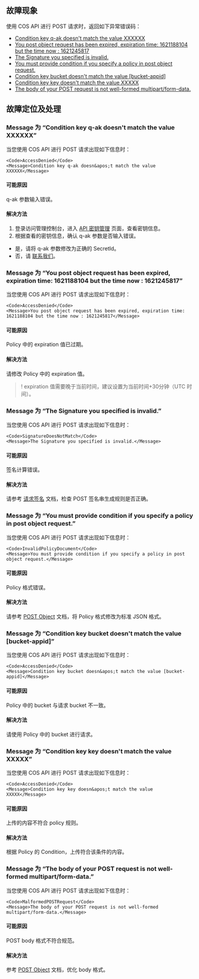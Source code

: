## 故障现象

使用 COS API 进行 POST 请求时，返回如下异常错误码：
- [Condition key q-ak doesn&apos;t match the value XXXXXX](#AccessDenied_q-ak)
- [You post object request has been expired, expiration time: 1621188104 but the time now : 1621245817](#AccessDenied_Expiration)
- [The Signature you specified is invalid.](#SignatureDoesNotMatch_POSTSignature)
- [You must provide condition if you specify a policy in post object request.](#InvalidPolicyDocument_JSONFormat)
- [Condition key bucket doesn&apos;t match the value [bucket-appid]](#AccessDenied_BucketNotConsistent)
- [Condition key key doesn&apos;t match the value XXXXX](#AccessDenied_Condition)
- [The body of your POST request is not well-formed multipart/form-data.](#MalformedPOSTRequest_POSTBody)



## 故障定位及处理

<span id="AccessDenied_q-ak"></span>
### Message 为 “Condition key q-ak doesn&apos;t match the value XXXXXX”

当您使用 COS API 进行 POST 请求出现如下信息时：

```
<Code>AccessDenied</Code>
<Message>Condition key q-ak doesn&apos;t match the value XXXXXX</Message>
```

#### 可能原因

q-ak 参数输入错误。

#### 解决方法

1. 登录访问管理控制台，进入 [API 密钥管理](https://console.cloud.tencent.com/cam/capi) 页面，查看密钥信息。
2. 根据查看的密钥信息，确认 q-ak 参数是否输入错误。
 - 是，请将 q-ak 参数修改为正确的 SecretId。
 - 否，请 [联系我们](https://intl.cloud.tencent.com/contact-sales)。

<span id="AccessDenied_Expiration"></span>
### Message 为 “You post object request has been expired, expiration time: 1621188104 but the time now : 1621245817”

当您使用 COS API 进行 POST 请求出现如下信息时：

```
<Code>AccessDenied</Code>
<Message>You post object request has been expired, expiration time: 1621188104 but the time now : 1621245817</Message>
```


#### 可能原因

Policy 中的 expiration 值已过期。

#### 解决方法

请修改 Policy 中的 expiration 值。
>! expiration 值需要晚于当前时间，建议设置为当前时间+30分钟（UTC 时间）。
>


<span id="SignatureDoesNotMatch_POSTSignature"></span>
### Message 为 “The Signature you specified is invalid.”

当您使用 COS API 进行 POST 请求出现如下信息时：

```
<Code>SignatureDoesNotMatch</Code>
<Message>The Signature you specified is invalid.</Message>
```

#### 可能原因

签名计算错误。

#### 解决方法

请参考 [请求签名](https://intl.cloud.tencent.com/document/product/436/7778) 文档，检查 POST 签名串生成规则是否正确。


<span id="InvalidPolicyDocument_JSONFormat"></span>
### Message 为 “You must provide condition if you specify a policy in post object request.”

当您使用 COS API 进行 POST 请求出现如下信息时：

```
<Code>InvalidPolicyDocument</Code>
<Message>You must provide condition if you specify a policy in post object request.</Message>
```


#### 可能原因

Policy 格式错误。

#### 解决方法

请参考 [POST Object](https://intl.cloud.tencent.com/document/product/436/14690) 文档，将 Policy 格式修改为标准 JSON 格式。


<span id="AccessDenied_BucketNotConsistent"></span>
### Message 为 “Condition key bucket doesn&apos;t match the value [bucket-appid]”

当您使用 COS API 进行 POST 请求出现如下信息时：

```
<Code>AccessDenied</Code>
<Message>Condition key bucket doesn&apos;t match the value [bucket-appid]</Message>
```


#### 可能原因

Policy 中的 bucket 与请求 bucket 不一致。

#### 解决方法

请使用 Policy 中的 bucket 进行请求。


<span id="AccessDenied_Condition"></span>
### Message 为 “Condition key key doesn&apos;t match the value XXXXX”

当您使用 COS API 进行 POST 请求出现如下信息时：

```
<Code>AccessDenied</Code>
<Message>Condition key key doesn&apos;t match the value XXXXX</Message>
```


#### 可能原因

上传的内容不符合 policy 规则。

#### 解决方法

根据 Policy 的 Condition，上传符合该条件的内容。


<span id="MalformedPOSTRequest_POSTBody"></span>
### Message 为 “The body of your POST request is not well-formed multipart/form-data.”

当您使用 COS API 进行 POST 请求出现如下信息时：

```
<Code>MalformedPOSTRequest</Code>
<Message>The body of your POST request is not well-formed multipart/form-data.</Message>
```

#### 可能原因

POST body 格式不符合规范。

#### 解决方法

参考 [POST Object](https://intl.cloud.tencent.com/document/product/436/14690) 文档，优化 body 格式。




